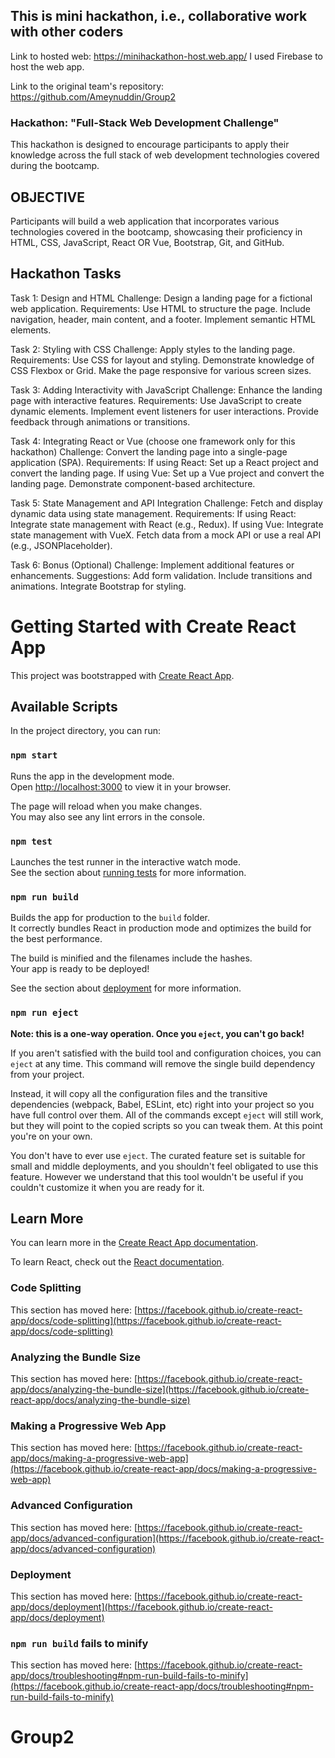 ## This is mini hackathon, i.e., collaborative work with other coders

Link to hosted web: https://minihackathon-host.web.app/
I used Firebase to host the web app.

Link to the original team's repository: https://github.com/Ameynuddin/Group2


### Hackathon: "Full-Stack Web Development Challenge"
This hackathon is designed to encourage participants to apply their knowledge across the full stack of web development technologies covered during the bootcamp. 

## OBJECTIVE
Participants will build a web application that incorporates various technologies covered in the bootcamp, showcasing their proficiency in HTML, CSS, JavaScript, React OR Vue, Bootstrap, Git, and GitHub.

## Hackathon Tasks
Task 1: Design and HTML 
Challenge: Design a landing page for a fictional web application.
Requirements:
Use HTML to structure the page.
Include navigation, header, main content, and a footer.
Implement semantic HTML elements.

Task 2: Styling with CSS 
Challenge: Apply styles to the landing page.
Requirements:
Use CSS for layout and styling.
Demonstrate knowledge of CSS Flexbox or Grid.
Make the page responsive for various screen sizes.

Task 3: Adding Interactivity with JavaScript 
Challenge: Enhance the landing page with interactive features.
Requirements:
Use JavaScript to create dynamic elements.
Implement event listeners for user interactions.
Provide feedback through animations or transitions.

Task 4: Integrating React or Vue (choose one framework only for this hackathon)
Challenge: Convert the landing page into a single-page application (SPA).
Requirements:
If using React: Set up a React project and convert the landing page.
If using Vue: Set up a Vue project and convert the landing page.
Demonstrate component-based architecture.

Task 5: State Management and API Integration 
Challenge: Fetch and display dynamic data using state management.
Requirements:
If using React: Integrate state management with React (e.g., Redux).
If using Vue: Integrate state management with VueX.
Fetch data from a mock API or use a real API (e.g., JSONPlaceholder).

Task 6: Bonus (Optional)
Challenge: Implement additional features or enhancements.
Suggestions:
Add form validation.
Include transitions and animations.
Integrate Bootstrap for styling.


# Getting Started with Create React App

This project was bootstrapped with [Create React App](https://github.com/facebook/create-react-app).

## Available Scripts

In the project directory, you can run:

### `npm start`

Runs the app in the development mode.\
Open [http://localhost:3000](http://localhost:3000) to view it in your browser.

The page will reload when you make changes.\
You may also see any lint errors in the console.

### `npm test`

Launches the test runner in the interactive watch mode.\
See the section about [running tests](https://facebook.github.io/create-react-app/docs/running-tests) for more information.

### `npm run build`

Builds the app for production to the `build` folder.\
It correctly bundles React in production mode and optimizes the build for the best performance.

The build is minified and the filenames include the hashes.\
Your app is ready to be deployed!

See the section about [deployment](https://facebook.github.io/create-react-app/docs/deployment) for more information.

### `npm run eject`

**Note: this is a one-way operation. Once you `eject`, you can't go back!**

If you aren't satisfied with the build tool and configuration choices, you can `eject` at any time. This command will remove the single build dependency from your project.

Instead, it will copy all the configuration files and the transitive dependencies (webpack, Babel, ESLint, etc) right into your project so you have full control over them. All of the commands except `eject` will still work, but they will point to the copied scripts so you can tweak them. At this point you're on your own.

You don't have to ever use `eject`. The curated feature set is suitable for small and middle deployments, and you shouldn't feel obligated to use this feature. However we understand that this tool wouldn't be useful if you couldn't customize it when you are ready for it.

## Learn More

You can learn more in the [Create React App documentation](https://facebook.github.io/create-react-app/docs/getting-started).

To learn React, check out the [React documentation](https://reactjs.org/).

### Code Splitting

This section has moved here: [https://facebook.github.io/create-react-app/docs/code-splitting](https://facebook.github.io/create-react-app/docs/code-splitting)

### Analyzing the Bundle Size

This section has moved here: [https://facebook.github.io/create-react-app/docs/analyzing-the-bundle-size](https://facebook.github.io/create-react-app/docs/analyzing-the-bundle-size)

### Making a Progressive Web App

This section has moved here: [https://facebook.github.io/create-react-app/docs/making-a-progressive-web-app](https://facebook.github.io/create-react-app/docs/making-a-progressive-web-app)

### Advanced Configuration

This section has moved here: [https://facebook.github.io/create-react-app/docs/advanced-configuration](https://facebook.github.io/create-react-app/docs/advanced-configuration)

### Deployment

This section has moved here: [https://facebook.github.io/create-react-app/docs/deployment](https://facebook.github.io/create-react-app/docs/deployment)

### `npm run build` fails to minify

This section has moved here: [https://facebook.github.io/create-react-app/docs/troubleshooting#npm-run-build-fails-to-minify](https://facebook.github.io/create-react-app/docs/troubleshooting#npm-run-build-fails-to-minify)
# Group2
